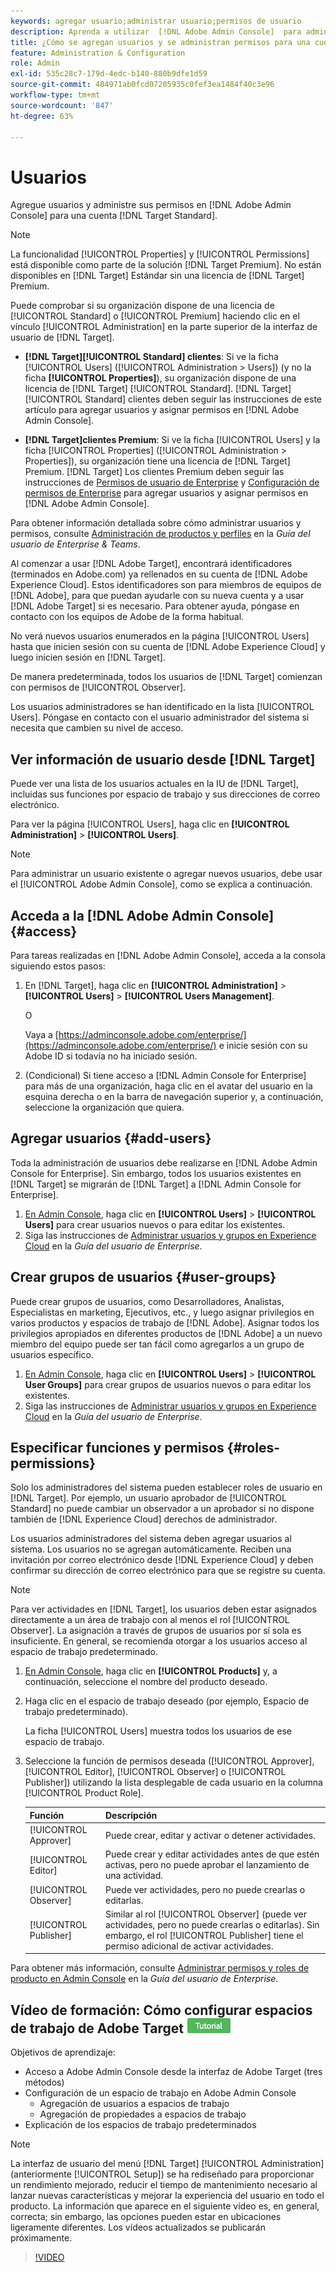 ```yaml
---
keywords: agregar usuario;administrar usuario;permisos de usuario
description: Aprenda a utilizar  [!DNL Adobe Admin Console]  para administrar usuarios y sus permisos y derechos en  [!DNL Adobe Target Standard].
title: ¿Cómo se agregan usuarios y se administran permisos para una cuenta  [!DNL Target Standard] ?
feature: Administration & Configuration
role: Admin
exl-id: 535c28c7-179d-4edc-b140-880b9dfe1d59
source-git-commit: 484971ab0fcd07205935c0fef3ea1484f40c3e96
workflow-type: tm+mt
source-wordcount: '847'
ht-degree: 63%

---
```


# Usuarios

Agregue usuarios y administre sus permisos en [!DNL Adobe Admin Console] para una cuenta [!DNL Target Standard].

>[!NOTE]
>
>La funcionalidad [!UICONTROL Properties] y [!UICONTROL Permissions] está disponible como parte de la solución [!DNL Target Premium]. No están disponibles en [!DNL Target] Estándar sin una licencia de [!DNL Target] Premium.
>
>Puede comprobar si su organización dispone de una licencia de [!UICONTROL Standard] o [!UICONTROL Premium] haciendo clic en el vínculo [!UICONTROL Administration] en la parte superior de la interfaz de usuario de [!DNL Target].
>
>* **[!DNL Target]&#x200B;[!UICONTROL Standard] clientes**: Si ve la ficha [!UICONTROL Users] ([!UICONTROL Administration > Users]) (y no la ficha **[!UICONTROL Properties]**), su organización dispone de una licencia de [!DNL Target] [!UICONTROL Standard]. [!DNL Target] [!UICONTROL Standard] clientes deben seguir las instrucciones de este artículo para agregar usuarios y asignar permisos en [!DNL Adobe Admin Console].
>
>* **[!DNL Target]clientes Premium**: Si ve la ficha [!UICONTROL Users] y la ficha [!UICONTROL Properties] ([!UICONTROL Administration > Properties]), su organización tiene una licencia de [!DNL Target] Premium. [!DNL Target] Los clientes Premium deben seguir las instrucciones de [Permisos de usuario de Enterprise](/help/main/administrating-target/c-user-management/property-channel/property-channel.md) y [Configuración de permisos de Enterprise](/help/main/administrating-target/c-user-management/property-channel/properties-overview.md) para agregar usuarios y asignar permisos en [!DNL Adobe Admin Console].
>
>Para obtener información detallada sobre cómo administrar usuarios y permisos, consulte [Administración de productos y perfiles](https://helpx.adobe.com/es/enterprise/using/manage-products-and-profiles.html) en la *Guía del usuario de Enterprise &amp; Teams*.

Al comenzar a usar [!DNL Adobe Target], encontrará identificadores (terminados en Adobe.com) ya rellenados en su cuenta de [!DNL Adobe Experience Cloud]. Estos identificadores son para miembros de equipos de [!DNL Adobe], para que puedan ayudarle con su nueva cuenta y a usar [!DNL Adobe Target] si es necesario. Para obtener ayuda, póngase en contacto con los equipos de Adobe de la forma habitual.

No verá nuevos usuarios enumerados en la página [!UICONTROL Users] hasta que inicien sesión con su cuenta de [!DNL Adobe Experience Cloud] y luego inicien sesión en [!DNL Target].

De manera predeterminada, todos los usuarios de [!DNL Target] comienzan con permisos de [!UICONTROL Observer].

Los usuarios administradores se han identificado en la lista [!UICONTROL Users]. Póngase en contacto con el usuario administrador del sistema si necesita que cambien su nivel de acceso.

## Ver información de usuario desde [!DNL Target]

Puede ver una lista de los usuarios actuales en la IU de [!DNL Target], incluidas sus funciones por espacio de trabajo y sus direcciones de correo electrónico.

Para ver la página [!UICONTROL Users], haga clic en **[!UICONTROL Administration]** > **[!UICONTROL Users]**.

>[!NOTE]
>
>Para administrar un usuario existente o agregar nuevos usuarios, debe usar el [!UICONTROL Adobe Admin Console], como se explica a continuación.

## Acceda a la [!DNL Adobe Admin Console] {#access}

Para tareas realizadas en [!DNL Adobe Admin Console], acceda a la consola siguiendo estos pasos:

1. En [!DNL Target], haga clic en **[!UICONTROL Administration]** > **[!UICONTROL Users]** > **[!UICONTROL Users Management]**.

   O

   Vaya a [https://adminconsole.adobe.com/enterprise/](https://adminconsole.adobe.com/enterprise/) e inicie sesión con su Adobe ID si todavía no ha iniciado sesión.

1. (Condicional) Si tiene acceso a [!DNL Admin Console for Enterprise] para más de una organización, haga clic en el avatar del usuario en la esquina derecha o en la barra de navegación superior y, a continuación, seleccione la organización que quiera.

## Agregar usuarios {#add-users}

Toda la administración de usuarios debe realizarse en [!DNL Adobe Admin Console for Enterprise]. Sin embargo, todos los usuarios existentes en [!DNL Target] se migrarán de [!DNL Target] a [!DNL Admin Console for Enterprise].

1. [En Admin Console](/help/main/administrating-target/c-user-management/c-user-management/user-management.md#section_79796E0227D048F59BAE0AB02E544EBE), haga clic en **[!UICONTROL Users]** > **[!UICONTROL Users]** para crear usuarios nuevos o para editar los existentes.
1. Siga las instrucciones de [Administrar usuarios y grupos en Experience Cloud](https://helpx.adobe.com/es/enterprise/using/users.html) en la *Guía del usuario de Enterprise*.

## Crear grupos de usuarios {#user-groups}

Puede crear grupos de usuarios, como Desarrolladores, Analistas, Especialistas en marketing, Ejecutivos, etc., y luego asignar privilegios en varios productos y espacios de trabajo de [!DNL Adobe]. Asignar todos los privilegios apropiados en diferentes productos de [!DNL Adobe] a un nuevo miembro del equipo puede ser tan fácil como agregarlos a un grupo de usuarios específico.

1. [En Admin Console](/help/main/administrating-target/c-user-management/c-user-management/user-management.md#section_79796E0227D048F59BAE0AB02E544EBE), haga clic en **[!UICONTROL Users]** > **[!UICONTROL User Groups]** para crear grupos de usuarios nuevos o para editar los existentes.
1. Siga las instrucciones de [Administrar usuarios y grupos en Experience Cloud](https://helpx.adobe.com/es/enterprise/using/users.html) en la *Guía del usuario de Enterprise*.

## Especificar funciones y permisos {#roles-permissions}

Solo los administradores del sistema pueden establecer roles de usuario en [!DNL Target]. Por ejemplo, un usuario aprobador de [!UICONTROL Standard] no puede cambiar un observador a un aprobador si no dispone también de [!DNL Experience Cloud] derechos de administrador.

Los usuarios administradores del sistema deben agregar usuarios al sistema. Los usuarios no se agregan automáticamente. Reciben una invitación por correo electrónico desde [!DNL Experience Cloud] y deben confirmar su dirección de correo electrónico para que se registre su cuenta.

>[!NOTE]
>
>Para ver actividades en [!DNL Target], los usuarios deben estar asignados directamente a un área de trabajo con al menos el rol [!UICONTROL Observer]. La asignación a través de grupos de usuarios por sí sola es insuficiente. En general, se recomienda otorgar a los usuarios acceso al espacio de trabajo predeterminado.

1. [En Admin Console](/help/main/administrating-target/c-user-management/c-user-management/user-management.md#section_79796E0227D048F59BAE0AB02E544EBE), haga clic en **[!UICONTROL Products]** y, a continuación, seleccione el nombre del producto deseado.

1. Haga clic en el espacio de trabajo deseado (por ejemplo, Espacio de trabajo predeterminado).

   La ficha [!UICONTROL Users] muestra todos los usuarios de ese espacio de trabajo.

1. Seleccione la función de permisos deseada ([!UICONTROL Approver], [!UICONTROL Editor], [!UICONTROL Observer] o [!UICONTROL Publisher]) utilizando la lista desplegable de cada usuario en la columna [!UICONTROL Product Role].

   | Función | Descripción |
   |--- |--- |
   | [!UICONTROL Approver] | Puede crear, editar y activar o detener actividades. |
   | [!UICONTROL Editor] | Puede crear y editar actividades antes de que estén activas, pero no puede aprobar el lanzamiento de una actividad. |
   | [!UICONTROL Observer] | Puede ver actividades, pero no puede crearlas o editarlas. |
   | [!UICONTROL Publisher] | Similar al rol [!UICONTROL Observer] (puede ver actividades, pero no puede crearlas o editarlas). Sin embargo, el rol [!UICONTROL Publisher] tiene el permiso adicional de activar actividades. |

Para obtener más información, consulte [Administrar permisos y roles de producto en Admin Console](https://helpx.adobe.com/es/enterprise/help/manage-permissions-and-roles.html) en la *Guía del usuario de Enterprise*.

## Vídeo de formación: Cómo configurar espacios de trabajo de Adobe Target ![Distintivo del tutorial](/help/main/assets/tutorial.png)

Objetivos de aprendizaje:

* Acceso a Adobe Admin Console desde la interfaz de Adobe Target (tres métodos)
* Configuración de un espacio de trabajo en Adobe Admin Console
   * Agregación de usuarios a espacios de trabajo
   * Agregación de propiedades a espacios de trabajo
* Explicación de los espacios de trabajo predeterminados

>[!NOTE]
>
>La interfaz de usuario del menú [!DNL Target] [!UICONTROL Administration] (anteriormente [!UICONTROL Setup]) se ha rediseñado para proporcionar un rendimiento mejorado, reducir el tiempo de mantenimiento necesario al lanzar nuevas características y mejorar la experiencia del usuario en todo el producto. La información que aparece en el siguiente vídeo es, en general, correcta; sin embargo, las opciones pueden estar en ubicaciones ligeramente diferentes. Los vídeos actualizados se publicarán próximamente.

>[!VIDEO](https://video.tv.adobe.com/v/3421730?captions=spa)
